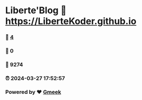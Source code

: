 # Liberte'Blog :link: https://LiberteKoder.github.io 
### :page_facing_up: [4](https://LiberteKoder.github.io/tag.html) 
### :speech_balloon: 0 
### :hibiscus: 9274 
### :alarm_clock: 2024-03-27 17:52:57 
### Powered by :heart: [Gmeek](https://github.com/Meekdai/Gmeek)
